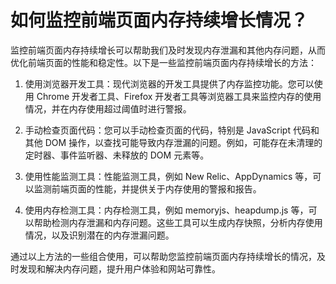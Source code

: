 # 如何监控前端页面内存持续增长情况？

监控前端页面内存持续增长可以帮助我们及时发现内存泄漏和其他内存问题，从而优化前端页面的性能和稳定性。以下是一些监控前端页面内存持续增长的方法：

1. 使用浏览器开发工具：现代浏览器的开发工具提供了内存监控功能。您可以使用 Chrome 开发者工具、Firefox 开发者工具等浏览器工具来监控内存的使用情况，并在内存使用超过阈值时进行警报。

2. 手动检查页面代码：您可以手动检查页面的代码，特别是 JavaScript 代码和其他 DOM 操作，以查找可能导致内存泄漏的问题。例如，可能存在未清理的定时器、事件监听器、未释放的 DOM 元素等。

3. 使用性能监测工具：性能监测工具，例如 New Relic、AppDynamics 等，可以监测前端页面的性能，并提供关于内存使用的警报和报告。

4. 使用内存检测工具：内存检测工具，例如 memoryjs、heapdump.js 等，可以帮助检测内存泄漏和内存问题。这些工具可以生成内存快照，分析内存使用情况，以及识别潜在的内存泄漏问题。

通过以上方法的一些组合使用，可以帮助您监控前端页面内存持续增长的情况，及时发现和解决内存问题，提升用户体验和网站可靠性。